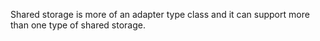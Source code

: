 Shared storage is more of an adapter type class and it can support more than one type of shared storage.